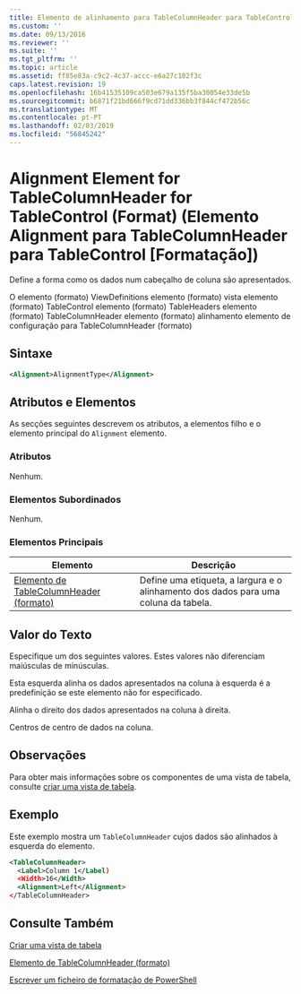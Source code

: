 ```yaml
---
title: Elemento de alinhamento para TableColumnHeader para TableControl (formato) | Documentos da Microsoft
ms.custom: ''
ms.date: 09/13/2016
ms.reviewer: ''
ms.suite: ''
ms.tgt_pltfrm: ''
ms.topic: article
ms.assetid: ff85e83a-c9c2-4c37-accc-e6a27c182f3c
caps.latest.revision: 19
ms.openlocfilehash: 16b41535109ca503e679a135f5ba30054e33de5b
ms.sourcegitcommit: b6871f21bd666f9cd71dd336bb3f844cf472b56c
ms.translationtype: MT
ms.contentlocale: pt-PT
ms.lasthandoff: 02/03/2019
ms.locfileid: "56845242"
---
```

# <a name="alignment-element-for-tablecolumnheader-for-tablecontrol-format"></a>Alignment Element for TableColumnHeader for TableControl (Format) (Elemento Alignment para TableColumnHeader para TableControl [Formatação])

Define a forma como os dados num cabeçalho de coluna são apresentados.

O elemento (formato) ViewDefinitions elemento (formato) vista elemento (formato) TableControl elemento (formato) TableHeaders elemento (formato) TableColumnHeader elemento (formato) alinhamento elemento de configuração para TableColumnHeader (formato)

## <a name="syntax"></a>Sintaxe

```xml
<Alignment>AlignmentType</Alignment>
```

## <a name="attributes-and-elements"></a>Atributos e Elementos

As secções seguintes descrevem os atributos, a elementos filho e o elemento principal do `Alignment` elemento.

### <a name="attributes"></a>Atributos

Nenhum.

### <a name="child-elements"></a>Elementos Subordinados

Nenhum.

### <a name="parent-elements"></a>Elementos Principais

|Elemento|Descrição|
|-------------|-----------------|
|[Elemento de TableColumnHeader (formato)](./tablecolumnheader-element-format.md)|Define uma etiqueta, a largura e o alinhamento dos dados para uma coluna da tabela.|

## <a name="text-value"></a>Valor do Texto

Especifique um dos seguintes valores. Estes valores não diferenciam maiúsculas de minúsculas.

Esta esquerda alinha os dados apresentados na coluna à esquerda é a predefinição se este elemento não for especificado.

Alinha o direito dos dados apresentados na coluna à direita.

Centros de centro de dados na coluna.

## <a name="remarks"></a>Observações

Para obter mais informações sobre os componentes de uma vista de tabela, consulte [criar uma vista de tabela](./creating-a-table-view.md).

## <a name="example"></a>Exemplo

Este exemplo mostra um `TableColumnHeader` cujos dados são alinhados à esquerda do elemento.

```xml
<TableColumnHeader>
  <Label>Column 1</Label)
  <Width>16</Width>
  <Alignment>Left</Alignment>
</TableColumnHeader>
```

## <a name="see-also"></a>Consulte Também

[Criar uma vista de tabela](./creating-a-table-view.md)

[Elemento de TableColumnHeader (formato)](./tablecolumnheader-element-format.md)

[Escrever um ficheiro de formatação de PowerShell](./writing-a-powershell-formatting-file.md)
